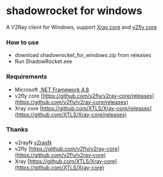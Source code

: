 # shadowrocket for windows
A V2Ray client for Windows, support [Xray core](https://github.com/XTLS/Xray-core) and [v2fly core](https://github.com/v2fly/v2ray-core)

### How to use
- download shadowrocket_for_windows.zip from releases
- Run ShadowRocket.exe

### Requirements  
- Microsoft [.NET Framework 4.8](https://dotnet.microsoft.com/zh-cn/download/dotnet-framework/thank-you/net48-web-installer)
- v2fly core [https://github.com/v2fly/v2ray-core/releases](https://github.com/v2fly/v2ray-core/releases)
- Xray core [https://github.com/XTLS/Xray-core/releases](https://github.com/XTLS/Xray-core/releases)

### Thanks
- v2rayN [v2rayN](https://github.com/2dust/v2rayN)
- v2fly [https://github.com/v2fly/v2ray-core](https://github.com/v2fly/v2ray-core)
- Xray [https://github.com/XTLS/Xray-core](https://github.com/XTLS/Xray-core)
